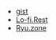 - [gist](https://gist.github.com/Masa-Ryu/)
- [Lo-fi.Rest](https://lo-fi.rest/)
- [Ryu.zone](https://www.ryu.zone/)
